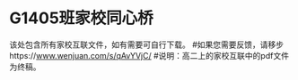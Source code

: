 # G1405班家校同心桥
该处包含所有家校互联文件，如有需要可自行下载。
#如果您需要反馈，请移步https://www.wenjuan.com/s/qAvYVjC/
#说明：高二上的家校互联中的pdf文件为终稿。
